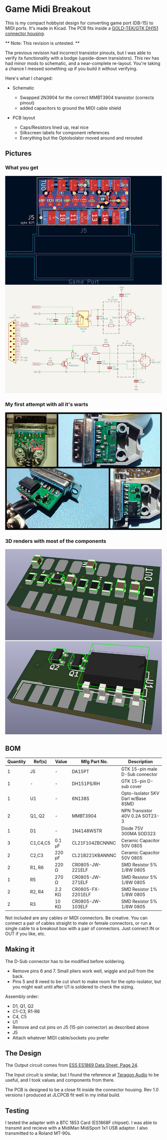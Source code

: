# Game Midi Breakout

This is my compact hobbyist design for converting game port (DB-15) to MIDI ports. It's made in Kicad. The PCB fits inside a [GOLD-TEK/GTK DH151 connector housing](https://www.taydaelectronics.com/connectors-sockets/d-sub-connectors/d-sub-cover-15-pins-with-short-screw.html).

** Note: This revision is untested. **

The previous revision had incorrect transistor pinouts, but I was able to verify its functionality with a bodge (upside-down transistors). This rev has had minor mods to schematic, and a near-complete re-layout. You're taking a chance I messed something up if you build it without verifying.

Here's what I changed: 

- Schematic
    + Swapped 2N3904 for the correct MMBT3904 transistor (corrects pinout)
    + added capacitors to ground the MIDI cable shield

- PCB layout
    + Caps/Resistors lined up, real nice
    + Silkscreen labels for component references
    + Everything but the OptoIsolator moved around and rerouted

## Pictures

### What you get 
![PCB Layout](img/layout.jpg)
![Schematic](img/schematic.jpg)

### My first attempt with all it's warts
![Rev 1.0 Build](img/rev10_build.jpg)

### 3D renders with most of the components
![3D Render 1](img/a.jpg)
![3D Render 2](img/b.jpg)

## BOM

| Quantity | Ref(s) | Value | Mfg Part No. | Description |
|----------|--------|-------|--------------|-------------|
| 1 | J5 | - | DA15PT | GTK 15-pin male D-Sub connector |
| 1 | -  | - | DH151PS/RH | GTK 15-pin D-sub cover |
| 1 | U1 | - | 6N138S | Opto-Isolator 5KV Darl w/Base 8SMD |
| 2 | Q1, Q2 | - | MMBT3904 | NPN Transistor 40V 0.2A SOT23-3 | 
| 1 | D1 | - | 1N4148WSTR | Diode 75V 300MA SOD323 | 
| 3 | C1,C4,C5 | 0.1 µF | CL21F104ZBCNNNC | Ceramic Capacitor 50V 0805 |
| 2 | C2,C3 | 220 pF | CL21B221KBANNNC | Ceramic Capacitor 50V 0805 | 
| 2 | R1, R6 | 220 Ω | CR0805-JW-221ELF | SMD Resistor 5% 1/8W 0805 | 
| 1 | R5 | 270 Ω | CR0805-JW-271ELF | SMD Resistor 5% 1/8W 0805 | 
| 2 | R2, R4 | 2.2 KΩ | CR0805-FX-2201ELF | SMD Resistor 1% 1/8W 0805 | 
| 2 | R3 | 10 KΩ | CR0805-JW-103ELF | SMD Resistor 5% 1/8W 0805 | 

Not included are any cables or MIDI connectors. Be creative. You can connect a pair of cables straight to male or female connectors, or run a single cable to a breakout box with a pair of connectors. Just connect IN or OUT if you like, etc.

## Making it

The D-Sub connector has to be modified before soldering. 

- Remove pins 6 and 7. Small pliers work well, wiggle and pull from the back.
- Pins 5 and 8 need to be cut short to make room for the opto-isolator, but you might wait until after U1 is soldered to check the sizing.

Assembly order:
- D1, Q1, Q2
- C1-C3, R1-R6
- C4, C5
- U1
- Remove and cut pins on J5 (15-pin connector) as described above
- J5
- Attach whatever MIDI cable/sockets you prefer

## The Design

The Output circuit comes from [ESS ES1869 Data Sheet, Page 24](https://www.philscomputerlab.com/uploads/3/7/2/3/37231621/es1869techmanual.pdf#page=24).

The Input circuit is similar, but I found the reference at [Teragon Audio](http://midi.teragonaudio.com/hardware/pc_intfc.htm) to be useful, and I took values and components from there.

The PCB is designed to be a close fit inside the connector housing. Rev 1.0 versions I produced at JLCPCB fit well in my initial build.

## Testing

I tested the adapter with a BTC 1853 Card (ES1868F chipset). I was able to transmit and recieve with a MidiMan MidiSport 1x1 USB adaptor. I also transmitted to a Roland MT-90s.

